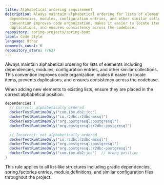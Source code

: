 ```yaml
---
title: Alphabetical ordering requirement
description: Always maintain alphabetical ordering for lists of elements including
  dependencies, modules, configuration entries, and other similar collections. This
  convention improves code organization, makes it easier to locate items, prevents
  duplications, and ensures consistency across the codebase.
repository: spring-projects/spring-boot
label: Code Style
language: Other
comments_count: 6
repository_stars: 77637
---
```


Always maintain alphabetical ordering for lists of elements including dependencies, modules, configuration entries, and other similar collections. This convention improves code organization, makes it easier to locate items, prevents duplications, and ensures consistency across the codebase.

When adding new elements to existing lists, ensure they are placed in the correct alphabetical position:

```gradle
dependencies {
  // Correct: alphabetically ordered
  dockerTestRuntimeOnly("com.ibm.db2:jcc")
  dockerTestRuntimeOnly("io.r2dbc:r2dbc-mssql")
  dockerTestRuntimeOnly("org.postgresql:postgresql")
  dockerTestRuntimeOnly("org.postgresql:r2dbc-postgresql")
  
  // Incorrect: not alphabetically ordered
  dockerTestRuntimeOnly("io.r2dbc:r2dbc-mssql")
  dockerTestRuntimeOnly("org.postgresql:postgresql")
  dockerTestRuntimeOnly("org.postgresql:r2dbc-postgresql")
  dockerTestRuntimeOnly("com.ibm.db2:jcc")  // Wrong position
}
```

This rule applies to all list-like structures including gradle dependencies, spring.factories entries, module definitions, and similar configuration files throughout the project.